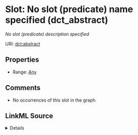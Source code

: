

# Slot: No slot (predicate) name specified (dct_abstract)


_No slot (predicate) description specified_







URI: [dct:abstract](http://purl.org/dc/terms/abstract)



<!-- no inheritance hierarchy -->








## Properties

* Range: [Any](../classes/Any.md)





## Comments

* No occurrences of this slot in the graph.



## LinkML Source

<details>

```yaml
name: dct_abstract
description: No slot (predicate) description specified
title: No slot (predicate) name specified
comments:
- No occurrences of this slot in the graph.
from_schema: sawgraph-kg
rank: 1000
slot_uri: dct:abstract
alias: dct_abstract
range: Any

```
</details>